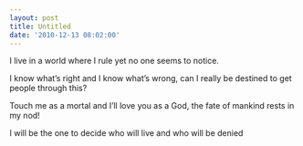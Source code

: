```yaml
---
layout: post
title: Untitled
date: '2010-12-13 08:02:00'
---
```


I live in a world where I rule
yet no one seems to notice.

I know what’s right
and I know what’s wrong,
can I really be destined
to get people through this?

Touch me as a mortal
and I’ll love you as a God,
the fate of mankind
rests in my nod!

I will be the one
to decide
who will live
and who will be denied
